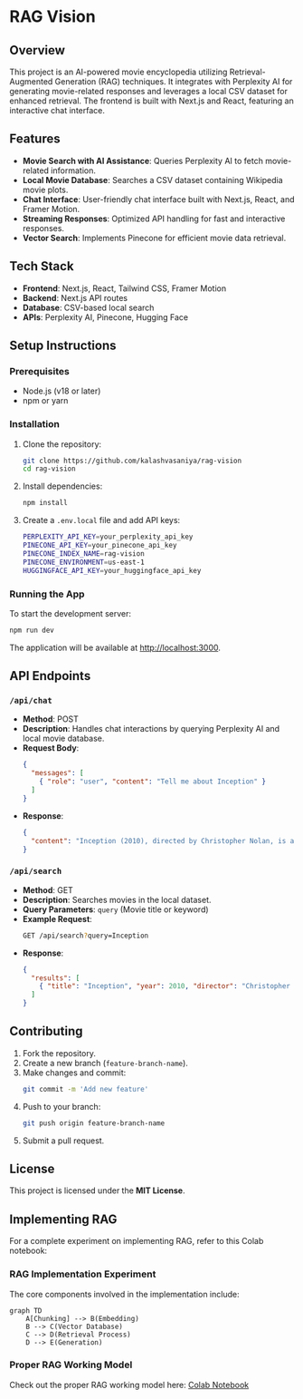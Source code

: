 # RAG Vision

## Overview
This project is an AI-powered movie encyclopedia utilizing Retrieval-Augmented Generation (RAG) techniques. It integrates with Perplexity AI for generating movie-related responses and leverages a local CSV dataset for enhanced retrieval. The frontend is built with Next.js and React, featuring an interactive chat interface.

## Features
- **Movie Search with AI Assistance**: Queries Perplexity AI to fetch movie-related information.
- **Local Movie Database**: Searches a CSV dataset containing Wikipedia movie plots.
- **Chat Interface**: User-friendly chat interface built with Next.js, React, and Framer Motion.
- **Streaming Responses**: Optimized API handling for fast and interactive responses.
- **Vector Search**: Implements Pinecone for efficient movie data retrieval.

## Tech Stack
- **Frontend**: Next.js, React, Tailwind CSS, Framer Motion
- **Backend**: Next.js API routes
- **Database**: CSV-based local search
- **APIs**: Perplexity AI, Pinecone, Hugging Face

## Setup Instructions
### Prerequisites
- Node.js (v18 or later)
- npm or yarn

### Installation
1. Clone the repository:
   ```sh
   git clone https://github.com/kalashvasaniya/rag-vision
   cd rag-vision
   ```

2. Install dependencies:
   ```sh
   npm install
   ```

3. Create a `.env.local` file and add API keys:
   ```sh
   PERPLEXITY_API_KEY=your_perplexity_api_key
   PINECONE_API_KEY=your_pinecone_api_key
   PINECONE_INDEX_NAME=rag-vision
   PINECONE_ENVIRONMENT=us-east-1
   HUGGINGFACE_API_KEY=your_huggingface_api_key
   ```

### Running the App
To start the development server:
```sh
npm run dev
```
The application will be available at [http://localhost:3000](http://localhost:3000).

## API Endpoints
### `/api/chat`
- **Method**: POST
- **Description**: Handles chat interactions by querying Perplexity AI and local movie database.
- **Request Body**:
  ```json
  {
    "messages": [
      { "role": "user", "content": "Tell me about Inception" }
    ]
  }
  ```
- **Response**:
  ```json
  {
    "content": "Inception (2010), directed by Christopher Nolan, is a mind-bending thriller about dream manipulation."
  }
  ```

### `/api/search`
- **Method**: GET
- **Description**: Searches movies in the local dataset.
- **Query Parameters**: `query` (Movie title or keyword)
- **Example Request**:
  ```sh
  GET /api/search?query=Inception
  ```
- **Response**:
  ```json
  {
    "results": [
      { "title": "Inception", "year": 2010, "director": "Christopher Nolan" }
    ]
  }
  ```

## Contributing
1. Fork the repository.
2. Create a new branch (`feature-branch-name`).
3. Make changes and commit:
   ```sh
   git commit -m 'Add new feature'
   ```
4. Push to your branch:
   ```sh
   git push origin feature-branch-name
   ```
5. Submit a pull request.

## License
This project is licensed under the **MIT License**.

## Implementing RAG
For a complete experiment on implementing RAG, refer to this Colab notebook:

### RAG Implementation Experiment
The core components involved in the implementation include:
```mermaid
graph TD
    A[Chunking] --> B(Embedding)
    B --> C(Vector Database)
    C --> D(Retrieval Process)
    D --> E(Generation)
```

### Proper RAG Working Model
Check out the proper RAG working model here: [Colab Notebook](https://colab.research.google.com/drive/1639dHi1jc8-5jQ91qaYeHkIhb_1pFSLO)
